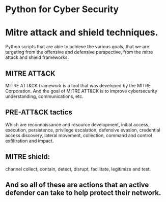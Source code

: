 # Python for Cyber Security

# Mitre attack and shield techniques.
Python scripts that are able to achieve the various goals, that we are targeting from the offensive and defensive perspective, from the mitre attack and shield frameworks.

## MITRE ATT&CK
MITRE ATT&CK framework is a tool that was developed by
the MITRE Corporation. And the goal of MITRE ATT&CK is to improve cybersecurity understanding, communications, etc. 

## PRE-ATT&CK tactics
Which are reconnaissance and resource development, initial access, execution, persistence, privilege escalation, defensive evasion, credential access discovery, lateral movement, collection, command and control exfiltration and impact. 

## MITRE shield:
channel collect, contain, detect, disrupt, facilitate, legitimize and test.

## And so all of these are actions that an active defender can take to help protect their network. 
